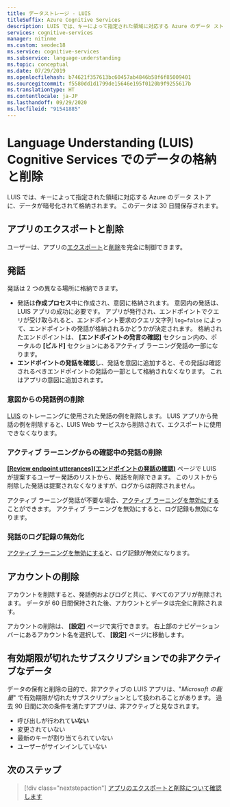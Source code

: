 ```yaml
---
title: データストレージ - LUIS
titleSuffix: Azure Cognitive Services
description: LUIS では、キーによって指定された領域に対応する Azure のデータ ストアに、データが暗号化されて格納されます。
services: cognitive-services
manager: nitinme
ms.custom: seodec18
ms.service: cognitive-services
ms.subservice: language-understanding
ms.topic: conceptual
ms.date: 07/29/2019
ms.openlocfilehash: b74621f357613bc60457ab4846b58f6f85009401
ms.sourcegitcommit: f5580dd1d1799de15646e195f0120b9f9255617b
ms.translationtype: HT
ms.contentlocale: ja-JP
ms.lasthandoff: 09/29/2020
ms.locfileid: "91541885"
---
```

# <a name="data-storage-and-removal-in-language-understanding-luis-cognitive-services"></a>Language Understanding (LUIS) Cognitive Services でのデータの格納と削除
LUIS では、キーによって指定された領域に対応する Azure のデータ ストアに、データが暗号化されて格納されます。 このデータは 30 日間保存されます。 

## <a name="export-and-delete-app"></a>アプリのエクスポートと削除
ユーザーは、アプリの[エクスポート](luis-how-to-start-new-app.md#export-app)と[削除](luis-how-to-start-new-app.md#delete-app)を完全に制御できます。 

## <a name="utterances"></a>発話

発話は 2 つの異なる場所に格納できます。 

* 発話は**作成プロセス**中に作成され、意図に格納されます。 意図内の発話は、LUIS アプリの成功に必要です。 アプリが発行され、エンドポイントでクエリが受け取られると、エンドポイント要求のクエリ文字列 `log=false` によって、エンドポイントの発話が格納されるかどうかが決定されます。 格納されたエンドポイントは、 **[エンドポイントの発言の確認]** セクション内の、ポータルの **[ビルド]** セクションにあるアクティブ ラーニング発話の一部になります。 
* **エンドポイントの発話を確認**し、発話を意図に追加すると、その発話は確認されるべきエンドポイントの発話の一部として格納されなくなります。 これはアプリの意図に追加されます。 

<a name="utterances-in-an-intent"></a>

### <a name="delete-example-utterances-from-an-intent"></a>意図からの発話例の削除

[LUIS](luis-reference-regions.md) のトレーニングに使用された発話の例を削除します。 LUIS アプリから発話の例を削除すると、LUIS Web サービスから削除されて、エクスポートに使用できなくなります。

<a name="utterances-in-review"></a>

### <a name="delete-utterances-in-review-from-active-learning"></a>アクティブ ラーニングからの確認中の発話の削除

**[[Review endpoint utterances]\(エンドポイントの発話の確認\)](luis-how-to-review-endpoint-utterances.md)** ページで LUIS が提案するユーザー発話のリストから、発話を削除できます。 このリストから削除した発話は提案されなくなりますが、ログからは削除されません。

アクティブ ラーニング発話が不要な場合、[アクティブ ラーニングを無効にする](luis-how-to-review-endpoint-utterances.md#disable-active-learning)ことができます。 アクティブ ラーニングを無効にすると、ログ記録も無効になります。

### <a name="disable-logging-utterances"></a>発話のログ記録の無効化
[アクティブ ラーニングを無効にする](luis-how-to-review-endpoint-utterances.md#disable-active-learning)と、ログ記録が無効になります。


<a name="accounts"></a>

## <a name="delete-an-account"></a>アカウントの削除
アカウントを削除すると、発話例およびログと共に、すべてのアプリが削除されます。 データが 60 日間保持された後、アカウントとデータは完全に削除されます。

アカウントの削除は、 **[設定]** ページで実行できます。 右上部のナビゲーション バーにあるアカウント名を選択して、 **[設定]** ページに移動します。

## <a name="data-inactivity-as-an-expired-subscription"></a>有効期限が切れたサブスクリプションでの非アクティブなデータ
データの保有と削除の目的で、非アクティブの LUIS アプリは、"_Microsoft の裁量_" で有効期限が切れたサブスクリプションとして扱われることがあります。 過去 90 日間に次の条件を満たすアプリは、非アクティブと見なされます。 

* 呼び出しが行われて**いない**
* 変更されていない
* 最新のキーが割り当てられていない
* ユーザーがサインインしていない

## <a name="next-steps"></a>次のステップ

> [!div class="nextstepaction"]
> [アプリのエクスポートと削除について確認します](luis-how-to-start-new-app.md)
